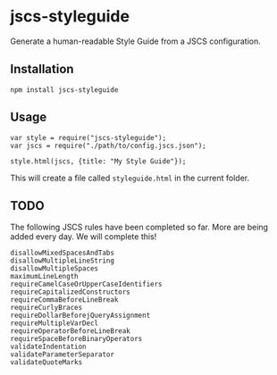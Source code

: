 # jscs-styleguide
Generate a human-readable Style Guide from a JSCS configuration.  

## Installation

    npm install jscs-styleguide

## Usage

    var style = require("jscs-styleguide");
    var jscs = require("./path/to/config.jscs.json");

    style.html(jscs, {title: "My Style Guide"});

This will create a file called `styleguide.html` in the current folder.

## TODO

The following JSCS rules have been completed so far. More are being added every day. We will complete this!

    disallowMixedSpacesAndTabs
    disallowMultipleLineString
    disallowMultipleSpaces
    maximumLineLength
    requireCamelCaseOrUpperCaseIdentifiers
    requireCapitalizedConstructors
    requireCommaBeforeLineBreak
    requireCurlyBraces
    requireDollarBeforejQueryAssignment
    requireMultipleVarDecl
    requireOperatorBeforeLineBreak
    requireSpaceBeforeBinaryOperators
    validateIndentation
    validateParameterSeparator
    validateQuoteMarks
    

